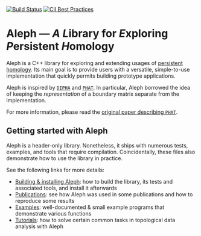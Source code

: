 [![Build Status](https://travis-ci.org/Pseudomanifold/Aleph.svg?branch=master)](https://travis-ci.org/Pseudomanifold/Aleph) [![CII Best Practices](https://bestpractices.coreinfrastructure.org/projects/972/badge)](https://bestpractices.coreinfrastructure.org/projects/972)

# Aleph &mdash; *A* *L*ibrary for *E*xploring *P*ersistent *H*omology

Aleph is a C++ library for exploring and extending usages of [persistent
homology](https://en.wikipedia.org/wiki/Persistent_homology). Its main
goal is to provide users with a versatile, simple-to-use implementation
that quickly permits building prototype applications.

Aleph is inspired by [`DIPHA`](https://github.com/DIPHA/dipha) and
[`PHAT`](https://bitbucket.org/phat-code/phat). In particular, Aleph
borrowed the idea of keeping the *representation* of a boundary matrix
separate from the implementation.

For more information, please read the [original paper describing
`PHAT`](https://people.mpi-inf.mpg.de/~mkerber/bkrw-pphat.pdf).

## Getting started with Aleph

Aleph is a header-only library. Nonetheless, it ships with numerous
tests, examples, and tools that require compilation. Coincidentally,
these files also demonstrate how to use the library in practice.

See the following links for more details:

- [Building & installing Aleph](building.md): how to build the library,
  its tests and associated tools, and install it afterwards
- [Publications](publications.md): see how Aleph was used in some
  publications and how to reproduce some results
- [Examples](examples.md): well-documented & small example programs that
  demonstrate various functions
- [Tutorials](tutorials.md): how to solve certain common tasks in
  topological data analysis with Aleph
